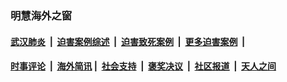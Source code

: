 
### 明慧海外之窗

####  [武汉肺炎](indexes/365.md?t=06041001) &nbsp;|&nbsp;  [迫害案例综述](indexes/328.md?t=06041001) &nbsp;|&nbsp; [迫害致死案例](indexes/277.md?t=06041001)  &nbsp;|&nbsp; [更多迫害案例](indexes/81.md?t=06041001)  &nbsp;|&nbsp; 
####  [时事评论](indexes/19.md?t=06041001) &nbsp;|&nbsp; [海外简讯](indexes/245.md?t=06041001)&nbsp;|&nbsp;  [社会支持](indexes/140.md?t=06041001) &nbsp;|&nbsp; [褒奖决议](indexes/282.md?t=06041001) &nbsp;|&nbsp; [社区报道](indexes/91.md?t=06041001)  &nbsp;|&nbsp; [天人之间](indexes/78.md?t=06041001) 

